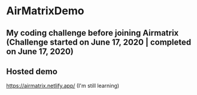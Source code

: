 # AirMatrixDemo
## My coding challenge before joining Airmatrix (Challenge started on June 17, 2020 | completed on June 17, 2020)

## Hosted demo
https://airmatrix.netlify.app/ (I'm still learning)
